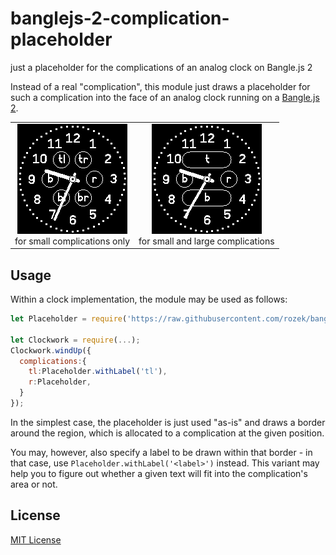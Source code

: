 # banglejs-2-complication-placeholder #

just a placeholder for the complications of an analog clock on Bangle.js 2

Instead of a real "complication", this module just draws a placeholder for such a complication into the face of an analog clock running on a [Bangle.js 2](https://www.espruino.com/Bangle.js2).

<table>
 <tr valign="top">
   <td align="center"><img src="smallPlaceholders.png"><br>for small complications only</td>
   <td align="center"><img src="largePlaceholders.png"><br>for small and large complications</td>
 </tr>
</table>

## Usage ##

Within a clock implementation, the module may be used as follows:

```javascript
let Placeholder = require('https://raw.githubusercontent.com/rozek/banglejs-2-complication-placeholder/main/Complication.js');

let Clockwork = require(...);
Clockwork.windUp({
  complications:{
    tl:Placeholder.withLabel('tl'),
    r:Placeholder,
  }
});
```

In the simplest case, the placeholder is just used "as-is" and draws a border around the region, which is allocated to a complication at the given position.

You may, however, also specify a label to be drawn within that border - in that case, use `Placeholder.withLabel('<label>')` instead. This variant may help you to figure out whether a given text will fit into the complication's area or not.

## License ##

[MIT License](LICENSE.md)
